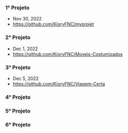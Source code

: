 ### 1° Projeto

- Nov 30, 2022
- https://github.com/KioryFNC/myprojet

### 2° Projeto

- Dec 1, 2022
- https://github.com/KioryFNC/Moveis-Costumizados

### 3° Projeto

- Dec 5, 2022
- https://github.com/KioryFNC/Viagem-Certa

### 4° Projeto
### 5° Projeto
### 6° Projeto
